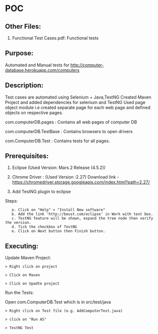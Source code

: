 # POC
Other Files:
------
1. Functional Test Cases.pdf: Functional tests


Purpose:
-------
Automated and Manual tests for http://computer-database.herokuapp.com/computers

Description:
------------
Test cases are automated using Selenium + Java,TestNG
Created Maven Project and added dependencies for selenium and TestNG
Used page object module i.e created separate page for each web page and defined objects on respective pages.

com.computerDB.pages : Contains all web pages of computer DB

com.computerDB.TestBase : Contains browsers to open drivers

com.ComputerDB.Test : Contains tests for all pages.

Prerequisites:
-------------
1. Eclipse (Used Version: Mars.2 Release (4.5.2))

2. Chrome Driver : (Used Version :2.27)
Download link - https://chromedriver.storage.googleapis.com/index.html?path=2.27/

3. Add TestNG plugin to eclipse

Steps:

       a. Click on "Help" > "Install New software"
       b. Add the link 'http://beust.com/eclipse' in Work with text box.
       c. TestNG feature will be shown, expand the tree node then verify the version.
       d. Tick the checkbox of TestNG
       e. Click on Next button then Finish button. 

Executing:
----------

Update Maven Project:

	> Right click on project 

	> Click on Maven 

	> Click on Upadte project

Run the Tests:

Open com.ComputerDB.Test which is in src/test/java

	> Right click on Test file (e.g. AddComputerTest.java) 

	> click on "Run AS"

	> TestNG Test


